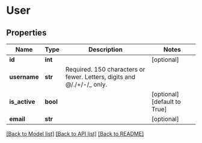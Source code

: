 # User

## Properties
Name | Type | Description | Notes
------------ | ------------- | ------------- | -------------
**id** | **int** |  | [optional] 
**username** | **str** | Required. 150 characters or fewer. Letters, digits and @/./+/-/_ only. | 
**is_active** | **bool** |  | [optional] [default to True]
**email** | **str** |  | [optional] 

[[Back to Model list]](../README.md#documentation-for-models) [[Back to API list]](../README.md#documentation-for-api-endpoints) [[Back to README]](../README.md)


